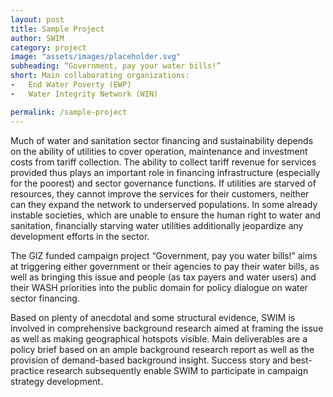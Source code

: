 ```yaml
---
layout: post
title: Sample Project
author: SWIM
category: project
image: "assets/images/placeholder.svg"
subheading: “Government, pay your water bills!”
short: Main collaborating organizations:
-	End Water Poverty (EWP)
-	Water Integrity Network (WIN)

permalink: /sample-project
---
```


Much of water and sanitation sector financing and sustainability depends on the ability of utilities to cover operation, maintenance and investment costs from tariff collection. The ability to collect tariff revenue for services provided thus plays an important role in financing infrastructure (especially for the poorest) and sector governance functions. If utilities are starved of resources, they cannot improve the services for their customers, neither can they expand the network to underserved populations. In some already instable societies, which are unable to ensure the human right to water and sanitation, financially starving water utilities additionally jeopardize any development efforts in the sector. 

The GIZ funded campaign project “Government, pay you water bills!” aims at triggering either government or their agencies to pay their water bills, as well as bringing this issue and people (as tax payers and water users) and their WASH priorities into the public domain for policy dialogue on water sector financing.

Based on plenty of anecdotal and some structural evidence, SWIM is involved in comprehensive background research aimed at framing the issue as well as making geographical hotspots visible. Main deliverables are a policy brief based on an ample background research report as well as the provision of demand-based background insight. Success story and best-practice research subsequently enable SWIM to participate in campaign strategy development. 

